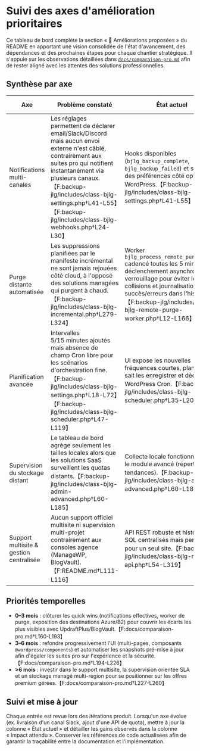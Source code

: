 # Suivi des axes d'amélioration prioritaires

Ce tableau de bord complète la section « 🔮 Améliorations proposées » du README en apportant une vision consolidée de l'état d'avancement, des dépendances et des prochaines étapes pour chaque chantier stratégique. Il s'appuie sur les observations détaillées dans [`docs/comparaison-pro.md`](comparaison-pro.md) afin de rester aligné avec les attentes des solutions professionnelles.

## Synthèse par axe

| Axe | Problème constaté | État actuel | Prochaines étapes | Impact attendu |
| --- | --- | --- | --- | --- |
| Notifications multi-canales | Les réglages permettent de déclarer email/Slack/Discord mais aucun envoi externe n'est câblé, contrairement aux suites pro qui notifient instantanément via plusieurs canaux.【F:backup-jlg/includes/class-bjlg-settings.php†L41-L55】【F:backup-jlg/includes/class-bjlg-webhooks.php†L24-L30】 | Hooks disponibles (`bjlg_backup_complete`, `bjlg_backup_failed`) et stockage des préférences côté options WordPress.【F:backup-jlg/includes/class-bjlg-settings.php†L41-L55】 | Implémenter les transporteurs (WP Mail, API Slack/Discord) et prévoir des retries en file d'attente. | Alignement sur les alertes temps réel exigées par les équipes support/DevOps.【F:docs/comparaison-pro.md†L94-L132】 |
| Purge distante automatisée | Les suppressions planifiées par le manifeste incrémental ne sont jamais rejouées côté cloud, à l'opposé des solutions managées qui purgent à chaud.【F:backup-jlg/includes/class-bjlg-incremental.php†L279-L324】 | Worker `bjlg_process_remote_purge_queue` cadencé toutes les 5 min + déclenchement asynchrone, verrouillage pour éviter les collisions et journalisation succès/erreurs dans l'historique.【F:backup-jlg/includes/class-bjlg-remote-purge-worker.php†L12-L166】 | Étendre les retries avec backoff, notifier les échecs persistants et exposer la file dans le tableau de bord. | Réduction du stockage distant et parité avec l'automatisation pro.【F:docs/comparaison-pro.md†L101-L132】 |
| Planification avancée | Intervalles 5/15 minutes ajoutés mais absence de champ Cron libre pour les scénarios d'orchestration fine.【F:backup-jlg/includes/class-bjlg-settings.php†L18-L72】【F:backup-jlg/includes/class-bjlg-scheduler.php†L47-L119】 | UI expose les nouvelles fréquences courtes, planificateur sait les enregistrer et déclencher WordPress Cron.【F:backup-jlg/includes/class-bjlg-scheduler.php†L35-L207】 | Ajouter un champ Cron expert et des validations côté REST pour prévenir les mauvaises expressions. | Flexibilité accrue pour les environnements exigeants (CI/CD, snapshots pré-déploiement).【F:docs/comparaison-pro.md†L133-L149】 |
| Supervision du stockage distant | Le tableau de bord agrège seulement les tailles locales alors que les solutions SaaS surveillent les quotas distants.【F:backup-jlg/includes/class-bjlg-admin-advanced.php†L60-L185】 | Collecte locale fonctionnelle via le module avancé (répertoires, tendances).【F:backup-jlg/includes/class-bjlg-admin-advanced.php†L60-L185】 | Intégrer les API des destinations distantes (S3, Drive, etc.), stocker les quotas et générer des alertes. | Prévention proactive des incidents de capacité et SLA renforcé.【F:docs/comparaison-pro.md†L150-L159】 |
| Support multisite & gestion centralisée | Aucun support officiel multisite ni supervision multi-projet contrairement aux consoles agence (ManageWP, BlogVault).【F:README.md†L111-L116】 | API REST robuste et historique SQL centralisés mais pensés pour un seul site.【F:backup-jlg/includes/class-bjlg-rest-api.php†L54-L319】 | Adapter la création des tables, gérer les préfixes multisite et mutualiser les appels API. | Adoption par les agences et rapprochement des offres pro multi-tenant.【F:docs/comparaison-pro.md†L116-L126】 |

## Priorités temporelles

- **0–3 mois** : clôturer les quick wins (notifications effectives, worker de purge, exposition des destinations Azure/B2) pour couvrir les écarts les plus visibles avec UpdraftPlus/BlogVault.【F:docs/comparaison-pro.md†L160-L193】 
- **3–6 mois** : refondre progressivement l'UI (multi-pages, composants `@wordpress/components`) et automatiser les snapshots pré-mise à jour afin d'égaler les suites pro sur l'expérience et la sécurité.【F:docs/comparaison-pro.md†L194-L226】
- **>6 mois** : investir dans le support multisite, la supervision orientée SLA et un stockage managé multi-région pour se positionner sur les offres premium gérées.【F:docs/comparaison-pro.md†L227-L260】

## Suivi et mise à jour

Chaque entrée est revue lors des itérations produit. Lorsqu'un axe évolue (ex. livraison d'un canal Slack, ajout d'une API de quota), mettre à jour la colonne « État actuel » et détailler les gains observés dans la colonne « Impact attendu ». Conserver les références de code actualisées afin de garantir la traçabilité entre la documentation et l'implémentation.
